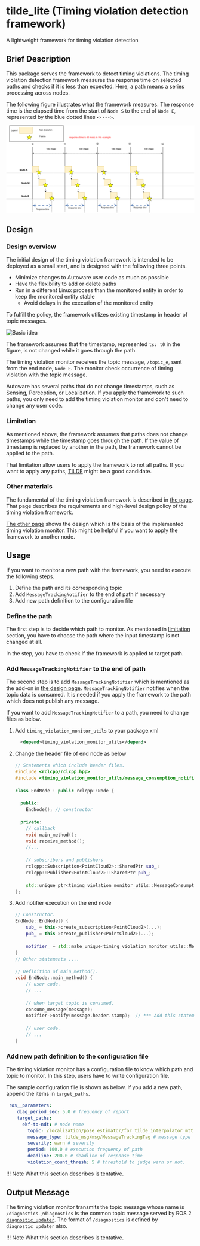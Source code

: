 # tilde_lite (Timing violation detection framework)

A lightweight framework for timing violation detection

## Brief Description

This package serves the framework to detect timing violations. The timing violation detection framework measures the response time on selected paths and checks if it is less than expected. Here, a path means a series processing across nodes.

The following figure illustrates what the framework measures. The response time is the elapsed time from the start of `Node S` to the end of `Node E`, represented by the blue dotted lines `<---->`.

![Response time](./docs/images/response_time.png "Response time")

## Design

### Design overview

The initial design of the timing violation framework is intended to be deployed as a small start, and is designed with the following three points.

- Minimize changes to Autoware user code as much as possible
- Have the flexibility to add or delete paths
- Run in a different Linux process than the monitored entity in order to keep the monitored entity stable
  - Avoid delays in the execution of the monitored entity

To fulfill the policy, the framework utilizes existing timestamp in header of topic messages.

![Basic idea](./docs/images/timing-violation-detection-basic-design.png)

The framework assumes that the timestamp, represented `ts: t0` in the figure, is not changed while it goes through the path.

The timing violation monitor receives the topic message, `/topic_e`, sent from the end node, `Node E`. The monitor check occurrence of timing violation with the topic message.

Autoware has several paths that do not change timestamps, such as Sensing, Perception, or Localization. If you apply the framework to such paths, you only need to add the timing violation monitor and don't need to change any user code.

### Limitation

As mentioned above, the framework assumes that paths does not change timestamps while the timestamp goes through the path. If the value of timestamp is replaced by another in the path, the framework cannot be applied to the path.

That limitation allow users to apply the framework to not all paths. If you want to apply any paths, [TILDE](https://github.com/tier4/TILDE) might be a good candidate.

### Other materials

The fundamental of the timing violation framework is described in [the page](./docs/design_timing_violation_detection.md). That page describes the requirements and high-level design policy of the timing violation framework.

[The other page](./docs/internal_design.md) shows the design which is the basis of the implemented timing violation monitor. This might be helpful if you want to apply the framework to another node.

## Usage

If you want to monitor a new path with the framework, you need to execute the following steps.

1. Define the path and its corresponding topic
2. Add `MessageTrackingNotifier` to the end of path if necessary
3. Add new path definition to the configuration file

### Define the path

The first step is to decide which path to monitor. As mentioned in [limitation](#limitation) section, you have to choose the path where the input timestamp is not changed at all.

In the step, you have to check if the framework is applied to target path.

### Add `MessageTrackingNotifier` to the end of path

The second step is to add `MessageTrackingNotifier` which is mentioned as the add-on in [the design page](./docs/internal_design.md). `MessageTrackingNotifier` notifies when the topic data is consumed. It is needed if you apply the framework to the path which does not publish any message.

If you want to add `MessageTrackingNotifier` to a path, you need to change files as below.

1. Add `timing_violation_monitor_utils` to your package.xml

   ```xml
     <depend>timing_violation_monitor_utils</depend>
   ```

2. Change the header file of end node as below

   ```cpp
   // Statements which include header files.
   #include <rclcpp/rclcpp.hpp>
   #include <timing_violation_monitor_utils/message_consumption_notifier.hpp> // *** Add this statements ***/

   class EndNode : public rclcpp::Node {

     public:
       EndNode(); // constructor

     private:
       // callback
       void main_method();
       void receive_method();
       //...

       // subscribers and publishers
       rclcpp::Subscription<PointCloud2>::SharedPtr sub_;
       rclcpp::Publisher<PointCloud2>::SharedPtr pub_;

       std::unique_ptr<timing_violation_monitor_utils::MessageConsumptionNotifier> notifier_; // *** Add this statements ***/
   };
   ```

3. Add notifier execution on the end node

   ```cpp
   // Constructor.
   EndNode::EndNode() {
       sub_ = this->create_subscription<PointCloud2>(...);
       pub_ = this->create_publisher<PointCloud2>(...);

       notifier_ = std::make_unique<timing_violation_monitor_utils::MessageConsumptionNotifier>(this, "notifier_topic_message_name", 10); // *** Add this statements ***/
   }
   // Other statements ....

   // Definition of main_method().
   void EndNode::main_method() {
       // user code.
       // ...

       // when target topic is consumed.
       consume_message(message);
       notifier->notify(message.header.stamp);  // *** Add this statements ***/

       // user code.
       // ...
   }
   ```

### Add new path definition to the configuration file

The timing violation monitor has a configuration file to know which path and topic to monitor. In this step, users have to write configuration file.

The sample configuration file is shown as below. If you add a new path, append the items in `target_paths`.

```yml
 ros__parameters:
    diag_period_sec: 5.0 # frequency of report
    target_paths:
      ekf-to-ndt: # node name
        topic: /localization/pose_estimator/for_tilde_interpolator_mtt # topic name
        message_type: tilde_msg/msg/MessageTrackingTag # message type
        severity: warn # severity
        period: 100.0 # execution frequency of path
        deadline: 200.0 # deadline of response time
        violation_count_thresh: 5 # threshold to judge warn or not.
```

<!-- prettier-ignore-start -->
!!! Note
    What this section describes is tentative.
<!-- prettier-ignore-end -->

## Output Message

The timing violation monitor transmits the topic message whose name is `/diagnostics`. `/diagnostics` is the common topic message served by ROS 2 [`diagnostic_updater`](https://github.com/ros/diagnostics). The format of `/diagnostics` is defined by `diagnostic_updater` also.

<!-- prettier-ignore-start -->
!!! Note
    What this section describes is tentative.
<!-- prettier-ignore-start -->
